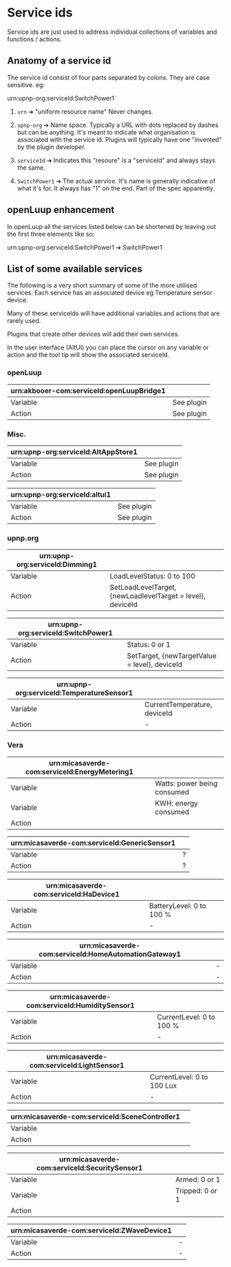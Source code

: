 # Service ids
Service ids are just used to address individual collections of variables and functions / actions.

## Anatomy of a service id
The service id consist of four parts separated by colons. They are case sensitive. eg:

urn:upnp-org:serviceId:SwitchPower1

1. `urn` ➔ "uniform resource name" Never changes.

2. `upnp-org` ➔ Name space. Typically a URL with dots replaced by dashes but can be anything. It's meant to indicate what organisation is associated with the service id. Plugins will typically have one "invented" by the plugin developer.

3. `serviceId` ➔ Indicates this "resoure" is a "serviceId" and always stays the same.

4. `SwitchPower1` ➔ The actual service. It's name is generally indicative of what it's for. It always has "1" on the end. Part of the spec apparently.

## openLuup enhancement
In openLuup all the services listed below can be shortened by leaving out the first three elements like so:

urn:upnp-org:serviceId:SwitchPower1 ➔ SwitchPower1

## List of some available services
The following is a very short summary of some of the more utilised services. Each service has an associated device eg Temperature sensor device.

Many of these serviceIds will have additional variables and actions that are rarely used.

Plugins that create other devices will add their own services.

In the user interface (AltUI) you can place the cursor on any variable or action and the tool tip will show the associated serviceId.

### openLuup
|urn:akbooer-com:serviceId:openLuupBridge1||
|---|---|
|Variable|See plugin|
|Action|See plugin|

### Misc.
|urn:upnp-org:serviceId:AltAppStore1||
|---|---|
|Variable|See plugin|
|Action|See plugin|

|urn:upnp-org:serviceId:altui1||
|---|---|
|Variable|See plugin|
|Action|See plugin|

### upnp.org
|urn:upnp-org:serviceId:Dimming1||
|---|---|
|Variable|LoadLevelStatus: 0 to 100|
|Action|SetLoadLevelTarget, \{newLoadlevelTarget = level}, deviceId|

|urn:upnp-org:serviceId:SwitchPower1||
|---|---|
|Variable|Status: 0 or 1|
|Action|SetTarget, \{newTargetValue = level}, deviceId|

|urn:upnp-org:serviceId:TemperatureSensor1||
|---|---|
|Variable|CurrentTemperature, deviceId|
|Action|-|

### Vera
|urn:micasaverde-com:serviceId:EnergyMetering1||
|---|---|
|Variable|Watts: power being consumed|
|Variable|KWH: energy consumed|
|Action||

|urn:micasaverde-com:serviceId:GenericSensor1||
|---|---|
|Variable|?|
|Action|?|

|urn:micasaverde-com:serviceId:HaDevice1||
|---|---|
|Variable|BatteryLevel: 0 to 100 %|
|Action|-|

|urn:micasaverde-com:serviceId:HomeAutomationGateway1||
|---|---|
|Variable|-|
|Action|-|

|urn:micasaverde-com:serviceId:HumiditySensor1||
|---|---|
|Variable|CurrentLevel: 0 to 100 %|
|Action|-|

|urn:micasaverde-com:serviceId:LightSensor1||
|---|---|
|Variable|CurrentLevel: 0 to 100 Lux|
|Action|-|

|urn:micasaverde-com:serviceId:SceneController1||
|---|---|
|Variable||
|Action||

|urn:micasaverde-com:serviceId:SecuritySensor1||
|---|---|
|Variable|Armed: 0 or 1|
|Variable|Tripped: 0 or 1|
|Action||

|urn:micasaverde-com:serviceId:ZWaveDevice1||
|---|---|
|Variable|-|
|Action|-|